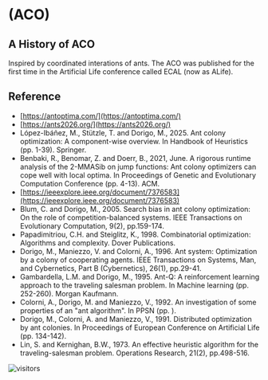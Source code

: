 # (ACO)

## A History of ACO

Inspired by coordinated interations of ants.
The ACO was published for the first time in the Artificial Life conference called ECAL (now as ALife).

## Reference

* [https://antoptima.com/](https://antoptima.com/)
* [https://ants2026.org/](https://ants2026.org/)
* López-Ibáñez, M., Stützle, T. and Dorigo, M., 2025.
  Ant colony optimization: A component-wise overview.
  In Handbook of Heuristics (pp. 1-39). Springer.
* Benbaki, R., Benomar, Z. and Doerr, B., 2021, June.
  A rigorous runtime analysis of the 2-MMASib on jump functions: Ant colony optimizers can cope well with local optima.
  In Proceedings of Genetic and Evolutionary Computation Conference (pp. 4-13). ACM.
* [https://ieeexplore.ieee.org/document/7376583](https://ieeexplore.ieee.org/document/7376583)
* Blum, C. and Dorigo, M., 2005.
  Search bias in ant colony optimization: On the role of competition-balanced systems.
  IEEE Transactions on Evolutionary Computation, 9(2), pp.159-174.
* Papadimitriou, C.H. and Steiglitz, K., 1998.
  Combinatorial optimization: Algorithms and complexity.
  Dover Publications.
* Dorigo, M., Maniezzo, V. and Colorni, A., 1996.
  Ant system: Optimization by a colony of cooperating agents.
  IEEE Transactions on Systems, Man, and Cybernetics, Part B (Cybernetics), 26(1), pp.29-41.
* Gambardella, L.M. and Dorigo, M., 1995.
  Ant-Q: A reinforcement learning approach to the traveling salesman problem.
  In Machine learning (pp. 252-260). Morgan Kaufmann.
* Colorni, A., Dorigo, M. and Maniezzo, V., 1992.
  An investigation of some properties of an "ant algorithm".
  In PPSN (pp. ).
* Dorigo, M., Colorni, A. and Maniezzo, V., 1991.
  Distributed optimization by ant colonies.
  In Proceedings of European Conference on Artificial Life (pp. 134-142).
* Lin, S. and Kernighan, B.W., 1973.
  An effective heuristic algorithm for the traveling-salesman problem.
  Operations Research, 21(2), pp.498-516.

![visitors](https://visitor-badge.laobi.icu/badge?page_id=Evolutionary-Intelligence.SIAMP)
